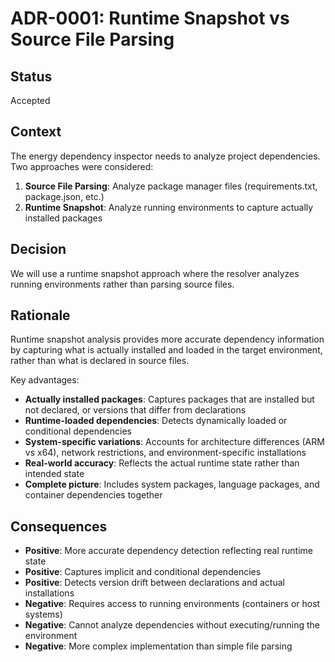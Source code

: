 # ADR-0001: Runtime Snapshot vs Source File Parsing

## Status

Accepted

## Context

The energy dependency inspector needs to analyze project dependencies. Two approaches were considered:

1. **Source File Parsing**: Analyze package manager files (requirements.txt, package.json, etc.)
2. **Runtime Snapshot**: Analyze running environments to capture actually installed packages

## Decision

We will use a runtime snapshot approach where the resolver analyzes running environments rather than parsing source files.

## Rationale

Runtime snapshot analysis provides more accurate dependency information by capturing what is actually installed and loaded in the target environment, rather than what is declared in source files.

Key advantages:

- **Actually installed packages**: Captures packages that are installed but not declared, or versions that differ from declarations
- **Runtime-loaded dependencies**: Detects dynamically loaded or conditional dependencies
- **System-specific variations**: Accounts for architecture differences (ARM vs x64), network restrictions, and environment-specific installations
- **Real-world accuracy**: Reflects the actual runtime state rather than intended state
- **Complete picture**: Includes system packages, language packages, and container dependencies together

## Consequences

- **Positive**: More accurate dependency detection reflecting real runtime state
- **Positive**: Captures implicit and conditional dependencies
- **Positive**: Detects version drift between declarations and actual installations
- **Negative**: Requires access to running environments (containers or host systems)
- **Negative**: Cannot analyze dependencies without executing/running the environment
- **Negative**: More complex implementation than simple file parsing
